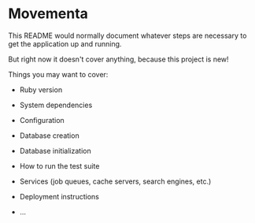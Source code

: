 # Movementa

This README would normally document whatever steps are necessary to get the
application up and running.  

But right now it doesn't cover anything, because
this project is new!

Things you may want to cover:

* Ruby version

* System dependencies

* Configuration

* Database creation

* Database initialization

* How to run the test suite

* Services (job queues, cache servers, search engines, etc.)

* Deployment instructions

* ...
